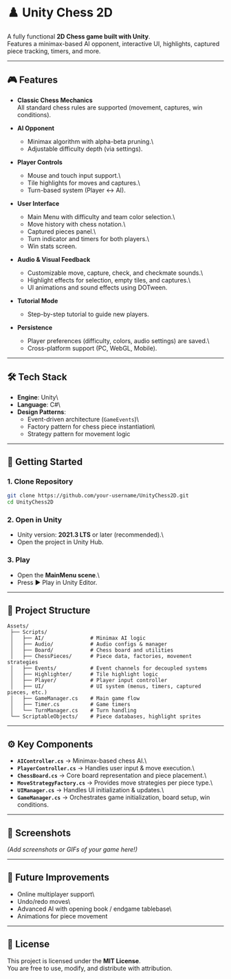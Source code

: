# ♟️ Unity Chess 2D

A fully functional **2D Chess game built with Unity**.\
Features a minimax-based AI opponent, interactive UI, highlights,
captured piece tracking, timers, and more.

------------------------------------------------------------------------

## 🎮 Features

-   **Classic Chess Mechanics**\
    All standard chess rules are supported (movement, captures, win
    conditions).

-   **AI Opponent**

    -   Minimax algorithm with alpha-beta pruning.\
    -   Adjustable difficulty depth (via settings).

-   **Player Controls**

    -   Mouse and touch input support.\
    -   Tile highlights for moves and captures.\
    -   Turn-based system (Player ↔ AI).

-   **User Interface**

    -   Main Menu with difficulty and team color selection.\
    -   Move history with chess notation.\
    -   Captured pieces panel.\
    -   Turn indicator and timers for both players.\
    -   Win stats screen.

-   **Audio & Visual Feedback**

    -   Customizable move, capture, check, and checkmate sounds.\
    -   Highlight effects for selection, empty tiles, and captures.\
    -   UI animations and sound effects using DOTween.

-   **Tutorial Mode**

    -   Step-by-step tutorial to guide new players.

-   **Persistence**

    -   Player preferences (difficulty, colors, audio settings) are
        saved.\
    -   Cross-platform support (PC, WebGL, Mobile).

------------------------------------------------------------------------

## 🛠️ Tech Stack

-   **Engine**: Unity\
-   **Language**: C#\
-   **Design Patterns**:
    -   Event-driven architecture (`GameEvents`)\
    -   Factory pattern for chess piece instantiation\
    -   Strategy pattern for movement logic

------------------------------------------------------------------------

## 🚀 Getting Started

### 1. Clone Repository

``` bash
git clone https://github.com/your-username/UnityChess2D.git
cd UnityChess2D
```

### 2. Open in Unity

-   Unity version: **2021.3 LTS** or later (recommended).\
-   Open the project in Unity Hub.

### 3. Play

-   Open the **MainMenu scene**.\
-   Press ▶️ Play in Unity Editor.

------------------------------------------------------------------------

## 📂 Project Structure

    Assets/
     ├── Scripts/
     │   ├── AI/               # Minimax AI logic
     │   ├── Audio/            # Audio configs & manager
     │   ├── Board/            # Chess board and utilities
     │   ├── ChessPieces/      # Piece data, factories, movement strategies
     │   ├── Events/           # Event channels for decoupled systems
     │   ├── Highlighter/      # Tile highlight logic
     │   ├── Player/           # Player input controller
     │   ├── UI/               # UI system (menus, timers, captured pieces, etc.)
     │   ├── GameManager.cs    # Main game flow
     │   ├── Timer.cs          # Game timers
     │   └── TurnManager.cs    # Turn handling
     └── ScriptableObjects/    # Piece databases, highlight sprites

------------------------------------------------------------------------

## ⚙️ Key Components

-   **`AIController.cs`** → Minimax-based chess AI.\
-   **`PlayerController.cs`** → Handles user input & move execution.\
-   **`ChessBoard.cs`** → Core board representation and piece
    placement.\
-   **`MoveStrategyFactory.cs`** → Provides move strategies per piece
    type.\
-   **`UIManager.cs`** → Handles UI initialization & updates.\
-   **`GameManager.cs`** → Orchestrates game initialization, board
    setup, win conditions.

------------------------------------------------------------------------

## 🎨 Screenshots

*(Add screenshots or GIFs of your game here!)*

------------------------------------------------------------------------

## 📌 Future Improvements

-   Online multiplayer support\
-   Undo/redo moves\
-   Advanced AI with opening book / endgame tablebase\
-   Animations for piece movement

------------------------------------------------------------------------

## 📄 License

This project is licensed under the **MIT License**.\
You are free to use, modify, and distribute with attribution.
